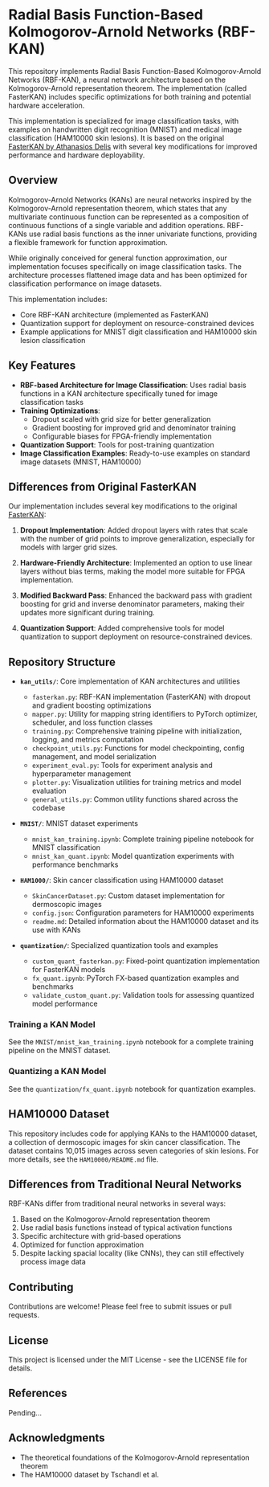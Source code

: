 # Radial Basis Function-Based Kolmogorov-Arnold Networks (RBF-KAN)

This repository implements Radial Basis Function-Based Kolmogorov-Arnold Networks (RBF-KAN), a neural network architecture based on the Kolmogorov-Arnold representation theorem. The implementation (called FasterKAN) includes specific optimizations for both training and potential hardware acceleration.

This implementation is specialized for image classification tasks, with examples on handwritten digit recognition (MNIST) and medical image classification (HAM10000 skin lesions). It is based on the original [FasterKAN by Athanasios Delis](https://github.com/AthanasiosDelis/faster-kan) with several key modifications for improved performance and hardware deployability.

## Overview

Kolmogorov-Arnold Networks (KANs) are neural networks inspired by the Kolmogorov-Arnold representation theorem, which states that any multivariate continuous function can be represented as a composition of continuous functions of a single variable and addition operations. RBF-KANs use radial basis functions as the inner univariate functions, providing a flexible framework for function approximation.

While originally conceived for general function approximation, our implementation focuses specifically on image classification tasks. The architecture processes flattened image data and has been optimized for classification performance on image datasets.

This implementation includes:
- Core RBF-KAN architecture (implemented as FasterKAN)
- Quantization support for deployment on resource-constrained devices
- Example applications for MNIST digit classification and HAM10000 skin lesion classification

## Key Features

- **RBF-based Architecture for Image Classification**: Uses radial basis functions in a KAN architecture specifically tuned for image classification tasks
- **Training Optimizations**: 
  - Dropout scaled with grid size for better generalization
  - Gradient boosting for improved grid and denominator training
  - Configurable biases for FPGA-friendly implementation
- **Quantization Support**: Tools for post-training quantization
- **Image Classification Examples**: Ready-to-use examples on standard image datasets (MNIST, HAM10000)

## Differences from Original FasterKAN

Our implementation includes several key modifications to the original [FasterKAN](https://github.com/AthanasiosDelis/faster-kan):

1. **Dropout Implementation**: Added dropout layers with rates that scale with the number of grid points to improve generalization, especially for models with larger grid sizes.
   
2. **Hardware-Friendly Architecture**: Implemented an option to use linear layers without bias terms, making the model more suitable for FPGA implementation.

3. **Modified Backward Pass**: Enhanced the backward pass with gradient boosting for grid and inverse denominator parameters, making their updates more significant during training.

4. **Quantization Support**: Added comprehensive tools for model quantization to support deployment on resource-constrained devices.

## Repository Structure

- **`kan_utils/`**: Core implementation of KAN architectures and utilities
  - `fasterkan.py`: RBF-KAN implementation (FasterKAN) with dropout and gradient boosting optimizations
  - `mapper.py`: Utility for mapping string identifiers to PyTorch optimizer, scheduler, and loss function classes
  - `training.py`: Comprehensive training pipeline with initialization, logging, and metrics computation
  - `checkpoint_utils.py`: Functions for model checkpointing, config management, and model serialization
  - `experiment_eval.py`: Tools for experiment analysis and hyperparameter management
  - `plotter.py`: Visualization utilities for training metrics and model evaluation
  - `general_utils.py`: Common utility functions shared across the codebase

- **`MNIST/`**: MNIST dataset experiments
  - `mnist_kan_training.ipynb`: Complete training pipeline notebook for MNIST classification
  - `mnist_kan_quant.ipynb`: Model quantization experiments with performance benchmarks

- **`HAM1000/`**: Skin cancer classification using HAM10000 dataset
  - `SkinCancerDataset.py`: Custom dataset implementation for dermoscopic images
  - `config.json`: Configuration parameters for HAM10000 experiments
  - `readme.md`: Detailed information about the HAM10000 dataset and its use with KANs

- **`quantization/`**: Specialized quantization tools and examples
  - `custom_quant_fasterkan.py`: Fixed-point quantization implementation for FasterKAN models
  - `fx_quant.ipynb`: PyTorch FX-based quantization examples and benchmarks
  - `validate_custom_quant.py`: Validation tools for assessing quantized model performance

### Training a KAN Model

See the `MNIST/mnist_kan_training.ipynb` notebook for a complete training pipeline on the MNIST dataset.

### Quantizing a KAN Model

See the `quantization/fx_quant.ipynb` notebook for quantization examples.

## HAM10000 Dataset

This repository includes code for applying KANs to the HAM10000 dataset, a collection of dermoscopic images for skin cancer classification. The dataset contains 10,015 images across seven categories of skin lesions. 
For more details, see the `HAM10000/README.md` file.

## Differences from Traditional Neural Networks

RBF-KANs differ from traditional neural networks in several ways:
1. Based on the Kolmogorov-Arnold representation theorem
2. Use radial basis functions instead of typical activation functions
3. Specific architecture with grid-based operations
4. Optimized for function approximation
5. Despite lacking spacial locality (like CNNs), they can still effectively process image data

## Contributing

Contributions are welcome! Please feel free to submit issues or pull requests.

## License

This project is licensed under the MIT License - see the LICENSE file for details.

## References

Pending...

## Acknowledgments

- The theoretical foundations of the Kolmogorov-Arnold representation theorem
- The HAM10000 dataset by Tschandl et al.
